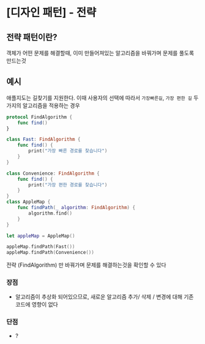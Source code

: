 # [디자인 패턴] - 전략

## 전략 패턴이란?

객체가 어떤 문제를 해결할때, 이미 만들어져있는 알고리즘을 바꿔가며 문제를 풀도록 만드는것

## 예시

애플지도는 길찾기를 지원한다.
이때 사용자의 선택에 따라서 
`가장빠른길`, `가장 편한 길` 두가지의 알고리즘을 적용하는 경우

```swift
protocol FindAlgorithm {
    func find()
}

class Fast: FindAlgorithm {
    func find() {
        print("가장 빠른 경로를 찾습니다")
    }
}

class Convenience: FindAlgorithm {
    func find() {
        print("가장 편한 경로를 찾습니다")
    }
}
class AppleMap {
    func findPath(_ algorithm: FindAlgorithm) {
        algorithm.find()
    }
}

let appleMap = AppleMap()

appleMap.findPath(Fast())
appleMap.findPath(Convenience())
```

전략 (FindAlgorithm) 만 바꿔가며 문제를 해결하는것을 확인할 수 있다

### 장점

- 알고리즘이 추상화 되어있으므로, 새로운 알고리즘 추가/ 삭제 / 변경에 대해 기존 코드에 영향이 없다

### 단점

- ?
